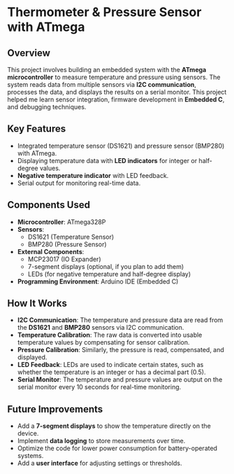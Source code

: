 # Thermometer & Pressure Sensor with ATmega

## Overview
This project involves building an embedded system with the **ATmega microcontroller** to measure temperature and pressure using sensors. The system reads data from multiple sensors via **I2C communication**, processes the data, and displays the results on a serial monitor. This project helped me learn sensor integration, firmware development in **Embedded C**, and debugging techniques.

## Key Features
- Integrated temperature sensor (DS1621) and pressure sensor (BMP280) with ATmega.
- Displaying temperature data with **LED indicators** for integer or half-degree values.
- **Negative temperature indicator** with LED feedback.
- Serial output for monitoring real-time data.

## Components Used
- **Microcontroller**: ATmega328P
- **Sensors**:
  - DS1621 (Temperature Sensor)
  - BMP280 (Pressure Sensor)
- **External Components**:
  - MCP23017 (IO Expander)
  - 7-segment displays (optional, if you plan to add them)
  - LEDs (for negative temperature and half-degree display)
- **Programming Environment**: Arduino IDE (Embedded C)

## How It Works
- **I2C Communication**: The temperature and pressure data are read from the **DS1621** and **BMP280** sensors via I2C communication.
- **Temperature Calibration**: The raw data is converted into usable temperature values by compensating for sensor calibration.
- **Pressure Calibration**: Similarly, the pressure is read, compensated, and displayed.
- **LED Feedback**: LEDs are used to indicate certain states, such as whether the temperature is an integer or has a decimal part (0.5).
- **Serial Monitor**: The temperature and pressure values are output on the serial monitor every 10 seconds for real-time monitoring.

## Future Improvements
- Add a **7-segment displays** to show the temperature directly on the device.
- Implement **data logging** to store measurements over time.
- Optimize the code for lower power consumption for battery-operated systems.
- Add a **user interface** for adjusting settings or thresholds.
